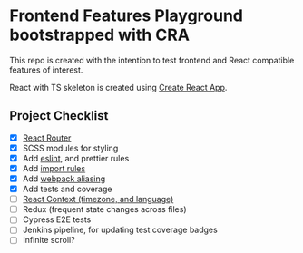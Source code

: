 # Frontend Features Playground bootstrapped with CRA

This repo is created with the intention to test frontend and React compatible features of interest.

React with TS skeleton is created using [Create React App](https://github.com/facebook/create-react-app).

## Project Checklist

- [x] [React Router](https://reactrouter.com/docs/en/v6/getting-started/overview)
- [x] SCSS modules for styling
- [x] Add [eslint](https://andrebnassis.medium.com/setting-eslint-on-a-react-typescript-project-2021-1190a43ffba), and prettier rules
- [x] Add [import rules](https://github.com/trivago/prettier-plugin-sort-imports)
- [x] Add [webpack aliasing](https://adrianmanduc.medium.com/path-aliases-in-create-react-app-v4-without-ejecting-3d7ac5f2c86a)
- [x] Add tests and coverage
- [ ] [React Context (timezone, and language)](https://codesandbox.io/s/react-context-4c174?file=/src/index.js:126-177)
- [ ] Redux (frequent state changes across files)
- [ ] Cypress E2E tests
- [ ] Jenkins pipeline, for updating test coverage badges
- [ ] Infinite scroll?
